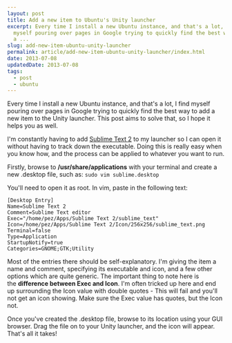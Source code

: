 ```yaml
---
layout: post
title: Add a new item to Ubuntu's Unity launcher
excerpt: Every time I install a new Ubuntu instance, and that's a lot, I find
  myself pouring over pages in Google trying to quickly find the best way to add
  a ...
slug: add-new-item-ubuntu-unity-launcher
permalink: article/add-new-item-ubuntu-unity-launcher/index.html
date: 2013-07-08
updatedDate: 2013-07-08
tags:
  - post
  - ubuntu
---
```


Every time I install a new Ubuntu instance, and that's a lot, I find myself pouring over pages in Google trying to quickly find the best way to add a new item to the Unity launcher. This post aims to solve that, so I hope it helps you as well.

I'm constantly having to add [Sublime Text 2](http://www.sublimetext.com/) to my launcher so I can open it without having to track down the executable. Doing this is really easy when you know how, and the process can be applied to whatever you want to run.

Firstly, browse to **/usr/share/applications** with your terminal and create a new .desktop file, such as:
`sudo vim sublime.desktop`

You'll need to open it as root. In vim, paste in the following text:

```
[Desktop Entry]
Name=Sublime Text 2
Comment=Sublime Text editor
Exec="/home/pez/Apps/Sublime Text 2/sublime_text"
Icon=/home/pez/Apps/Sublime Text 2/Icon/256x256/sublime_text.png
Terminal=false
Type=Application
StartupNotify=true
Categories=GNOME;GTK;Utility
```

Most of the entries there should be self-explanatory. I'm giving the item a name and comment, specifying its executable and icon, and a few other options which are quite generic. The important thing to note here is the **difference between Exec and Icon**. I'm often tricked up here and end up surrounding the Icon value with double quotes - This will fail and you'll not get an icon showing. Make sure the Exec value has quotes, but the Icon not.

Once you've created the .desktop file, browse to its location using your GUI browser. Drag the file on to your Unity launcher, and the icon will appear. That's all it takes!
